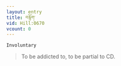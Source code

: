 ```yaml
---
layout: entry
title: བརྙོག་
vid: Hill:0670
vcount: 0
---
```

`Involuntary` 
> To be addicted to, to be partial to CD\.

